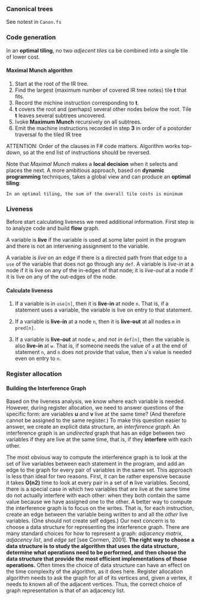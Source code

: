 ### Canonical trees

See notest in `Canon.fs`

### Code generation

In an **optimal tiling**, no two _adjecent tiles_ ca be combined into a single tile
of lower cost.

#### Maximal Munch algorithm

1. Start at the root of the IR tree.
2. Find the largest (maximum number of covered IR tree notes) tile **t** that fits.
3. Record the michine instruction corresponding to **t**.
4. **t** covers the root and (perhaps) several other nodes below the root.
   Tile **t** leaves several subtrees uncovered.
5. Ivoke **Maximum Munch** recursively on all subtrees.
6. Emit the machine instructions recorded in step **3** in order of a
   postorder traversal fo the tiled IR tree

ATTENTION: Order of the clauses in F# code matters. Algorithm works top-down, so
at the end list of instructions should be reversed.

Note that _Maximal Munch_ makes a **local decision** when it selects and places the next.
A more ambitious approach, based on **dynamic programming** techniques, takes a global view
and can produce an **optimal tiling**:
```
In an optimal tiling, the sum of the overall tile costs is minimum
```

### Liveness

Before start calculating liveness we need additional information. First step is
to analyze code and build **flow** graph.

A variable is **live** if the variable is used at some later point in the program
and there is not an intervening assignment to the variable.

A variable is _live_ on an edge if there is a directed path from that
edge to a `use` of the variable that does not go through any `def`. A variable is
_live-in_ at a node if it is live on any of the in-edges of that node; it is _live-out_
at a node if it is live on any of the out-edges of the node.

#### Calculate liveness

1. If a variable is in `use[n]`, then it is **live-in** at node `n`. That is, if a statement
   uses a variable, the variable is live on entry to that statement.

2. If a variable is **live-in** at a node `n`, then it is **live-out** at all nodes `m` in `pred[n]`.

3. If a variable is **live-out** at node `w`, and _not in_ `def[n]`, then the variable is also
   **live-in** at `w`. That is, if someone needs the value of `a` at the end of statement `n`,
   and `n` does not provide that value, then `a`'s value is needed even on entry to `n`.

### Register allocation

#### Building the Interference Graph

  Based on the liveness analysis, we know where each variable is needed. However,
during register allocation, we need to answer questions of the specific
form: are variables **u** and **v** live at the same time? (And therefore cannot
be assigned to the same register.) To make this question easier to answer,
we create an explicit data structure, an _interference graph_. An interference
graph is an _undirected_ graph that has an edge between two variables if they
are live at the same time, that is, if they **interfere** with each other.

  The most obvious way to compute the interference graph is to look at
the set of live variables between each statement in the program, and add an
edge to the graph for every pair of variables in the same set. This approach
is less than ideal for two reasons. First, it can be rather expensive because
it takes **O(n2)** time to look at every pair in a set of **n** live variables. Second,
there is a special case in which two variables that are live at the same time
do not actually interfere with each other: when they both contain the same
value because we have assigned one to the other.
  A better way to compute the interference graph is to focus on the writes.
That is, for each instruction, create an edge between the variable being
written to and all the _other_ live variables. (One should not create self
edges.)
  Our next concern is to choose a data structure for representing the interference
graph. There are many standard choices for how to represent a
graph: _adjacency matrix, adjacency list_, and _edge set_ [see Cormen, 2001].
**The right way to choose a data structure is to study the algorithm that uses**
**the data structure, determine what operations need to be performed, and**
**then choose the data structure that provide the most efficient implementations**
**of those operations.** Often times the choice of data structure can have
an effect on the time complexity of the algorithm, as it does here. Register allocation
algorithm needs to ask the graph for all of its vertices and, given a vertex, it
needs to known all of the adjacent vertices. Thus, the correct choice of graph
representation is that of an adjacency list.
